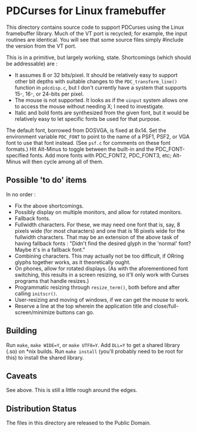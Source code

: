 PDCurses for Linux framebuffer
==============================

This directory contains source code to support PDCurses using the Linux framebuffer library.  Much of the VT port is recycled;  for example, the input routines are identical.  You will see that some source files simply #include the version from the VT port.

This is in a primitive,  but largely working,  state. Shortcomings (which should be addressable) are :

- It assumes 8 or 32 bits/pixel.  It should be relatively easy to support other bit depths with suitable changes to the `PDC_transform_line()` function in `pdcdisp.c`,  but I don't currently have a system that supports 15-, 16-, or 24-bits per pixel.
- The mouse is not supported.  It looks as if the `uinput` system allows one to access the mouse without needing X;  I need to investigate.
- Italic and bold fonts are synthesized from the given font,  but it would be relatively easy to let specific fonts be used for that purpose.

The default font,  borrowed from DOSVGA,  is fixed at 8x14.  Set the environment variable `PDC_FONT` to point to the name of a PSF1, PSF2,  or VGA font to use that font instead.  (See `psf.c` for comments on these font formats.)  Hit Alt-Minus to toggle between the built-in and the PDC_FONT-specified fonts.  Add more fonts with PDC_FONT2,  PDC_FONT3,  etc;  Alt-Minus will then cycle among all of them.

Possible 'to do' items
----------------------

In no order :

- Fix the above shortcomings.
- Possibly display on multiple monitors,  and allow for rotated monitors.
- Fallback fonts.
- Fullwidth characters.  For these,  we may need one font that is,  say,  8 pixels wide (for most characters) and one that is 16 pixels wide for the fullwidth characters.  That may be an extension of the above task of having fallback fonts : "Didn't find the desired glyph in the 'normal' font?  Maybe it's in a fallback font."
- Combining characters.  This may actually not be too difficult,  if ORring glyphs together works,  as it theoretically ought.
- On phones,  allow for rotated displays.  (As with the aforementioned font switching,  this results in a screen resizing,  so it'll only work with Curses programs that handle resizes.)
- Programmatic resizing through `resize_term()`,  both before and after calling `initscr()`.
- User-resizing and moving of windows,  if we can get the mouse to work.
- Reserve a line at the top wherein the application title and close/full-screen/minimize buttons can go.

Building
--------

Run `make`, `make WIDE=Y`, or `make UTF8=Y`. Add `DLL=Y` to get a shared library (.so) on *nix builds.  Run `make install` (you'll probably need to be root for this) to install the shared library.

Caveats
-------

See above.  This is still a little rough around the edges.

Distribution Status
-------------------

The files in this directory are released to the Public Domain.

